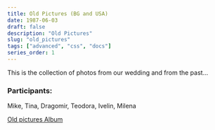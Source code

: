 ```yaml
---
title: Old Pictures (BG and USA)
date: 1987-06-03
draft: false
description: "Old Pictures"
slug: "old_pictures"
tags: ["advanced", "css", "docs"]
series_order: 1
---
```


This is the collection of photos from our wedding and from the past...

### Participants:
Mike, Tina, Dragomir, Teodora, Ivelin, Milena

[Old pictures Album](https://goo.gl/photos/C6dLpvw6ZAZkUcNh9)
